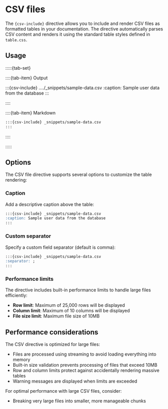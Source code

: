 # CSV files

The `{csv-include}` directive allows you to include and render CSV files as formatted tables in your documentation. The directive automatically parses CSV content and renders it using the standard table styles defined in `table.css`.

## Usage

:::::{tab-set}

::::{tab-item} Output

:::{csv-include} ..../_snippets/sample-data.csv
:caption: Sample user data from the database
:::

::::

::::{tab-item} Markdown

```markdown
:::{csv-include} _snippets/sample-data.csv
:::
```

::::

:::::

## Options

The CSV file directive supports several options to customize the table rendering:

### Caption

Add a descriptive caption above the table:

```markdown
:::{csv-include} _snippets/sample-data.csv
:caption: Sample user data from the database
:::
```

### Custom separator

Specify a custom field separator (default is comma):

```markdown
:::{csv-include} _snippets/sample-data.csv
:separator: ;
:::
```

### Performance limits

The directive includes built-in performance limits to handle large files efficiently:

- **Row limit**: Maximum of 25,000 rows will be displayed
- **Column limit**: Maximum of 10 columns will be displayed  
- **File size limit**: Maximum file size of 10MB

## Performance considerations

The CSV directive is optimized for large files:

- Files are processed using streaming to avoid loading everything into memory
- Built-in size validation prevents processing of files that exceed 10MB
- Row and column limits protect against accidentally rendering massive tables
- Warning messages are displayed when limits are exceeded

For optimal performance with large CSV files, consider:
- Breaking very large files into smaller, more manageable chunks
